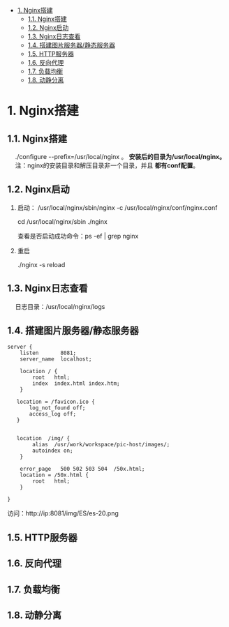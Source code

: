 <!-- TOC -->

- [1. Nginx搭建](#1-nginx搭建)
    - [1.1. Nginx搭建](#11-nginx搭建)
    - [1.2. Nginx启动](#12-nginx启动)
    - [1.3. Nginx日志查看](#13-nginx日志查看)
    - [1.4. 搭建图片服务器/静态服务器](#14-搭建图片服务器静态服务器)
    - [1.5. HTTP服务器](#15-http服务器)
    - [1.6. 反向代理](#16-反向代理)
    - [1.7. 负载均衡](#17-负载均衡)
    - [1.8. 动静分离](#18-动静分离)

<!-- /TOC -->


# 1. Nginx搭建  
<!-- 

基于Docker实现nginx+keepalived实现web高可用web系统集群视频教程
https://mp.weixin.qq.com/s/UaGeAXiTqiG_wstxke5N4Q

Nginx 高可用集群解决方案 Nginx + Keepalived
https://mp.weixin.qq.com/s/0OqutgVQuBiCcjuZNL8vFw
-->


## 1.1. Nginx搭建  
<!-- 
https://blog.csdn.net/weixin_43424481/article/details/124236742

-->
&emsp; ./configure --prefix=/usr/local/nginx 。 **安装后的目录为/usr/local/nginx。**  
&emsp; 注：nginx的安装目录和解压目录非一个目录，并且 **都有conf配置**。    


## 1.2. Nginx启动  
<!-- 

Linux中nginx如何重启、启动与停止/设置开机自启动
https://blog.csdn.net/qq_39715000/article/details/119919823
-->
1. 启动： ​​​​​​​/usr/local/nginx/sbin/nginx -c /usr/local/nginx/conf/nginx.conf    

    cd /usr/local/nginx/sbin
    ./nginx

    查看是否启动成功命令：ps -ef | grep nginx

2. 重启  

    ./nginx -s reload  
 

## 1.3. Nginx日志查看  
&emsp; 日志目录：/usr/local/nginx/logs  


## 1.4. 搭建图片服务器/静态服务器
<!-- 

nginx搭建图片服务器的过程详解(root和alias的区别)
https://www.yingsoo.com/news/servers/45786.html
Nginx中alias与root的区别
https://blog.csdn.net/zouyang920/article/details/122863369
-->

```text
server {
	listen       8081;
	server_name  localhost;
	
	location / {
		root   html;
		index  index.html index.htm;
	}

   location = /favicon.ico {
	   log_not_found off;
	   access_log off;
   }


   location  /img/ {
		alias  /usr/work/workspace/pic-host/images/;
		autoindex on;
	}

	error_page   500 502 503 504  /50x.html;
	location = /50x.html {
		root   html;
	}

}
```

访问：http://ip:8081/img/ES/es-20.png  

## 1.5. HTTP服务器


## 1.6. 反向代理

## 1.7. 负载均衡 


## 1.8. 动静分离  

